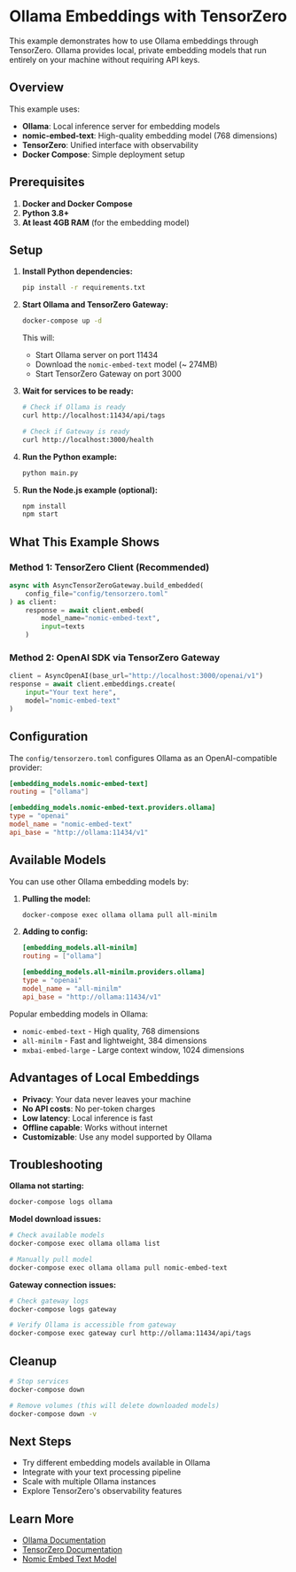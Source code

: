 # Ollama Embeddings with TensorZero

This example demonstrates how to use Ollama embeddings through TensorZero. Ollama provides local, private embedding models that run entirely on your machine without requiring API keys.

## Overview

This example uses:
- **Ollama**: Local inference server for embedding models
- **nomic-embed-text**: High-quality embedding model (768 dimensions)
- **TensorZero**: Unified interface with observability
- **Docker Compose**: Simple deployment setup

## Prerequisites

1. **Docker and Docker Compose**
2. **Python 3.8+**
3. **At least 4GB RAM** (for the embedding model)

## Setup

1. **Install Python dependencies:**
   ```bash
   pip install -r requirements.txt
   ```

2. **Start Ollama and TensorZero Gateway:**
   ```bash
   docker-compose up -d
   ```

   This will:
   - Start Ollama server on port 11434
   - Download the `nomic-embed-text` model (~ 274MB)
   - Start TensorZero Gateway on port 3000

3. **Wait for services to be ready:**
   ```bash
   # Check if Ollama is ready
   curl http://localhost:11434/api/tags
   
   # Check if Gateway is ready
   curl http://localhost:3000/health
   ```

4. **Run the Python example:**
   ```bash
   python main.py
   ```

5. **Run the Node.js example (optional):**
   ```bash
   npm install
   npm start
   ```

## What This Example Shows

### Method 1: TensorZero Client (Recommended)
```python
async with AsyncTensorZeroGateway.build_embedded(
    config_file="config/tensorzero.toml"
) as client:
    response = await client.embed(
        model_name="nomic-embed-text",
        input=texts
    )
```

### Method 2: OpenAI SDK via TensorZero Gateway
```python
client = AsyncOpenAI(base_url="http://localhost:3000/openai/v1")
response = await client.embeddings.create(
    input="Your text here",
    model="nomic-embed-text"
)
```

## Configuration

The `config/tensorzero.toml` configures Ollama as an OpenAI-compatible provider:

```toml
[embedding_models.nomic-embed-text]
routing = ["ollama"]

[embedding_models.nomic-embed-text.providers.ollama]
type = "openai"
model_name = "nomic-embed-text"
api_base = "http://ollama:11434/v1"
```

## Available Models

You can use other Ollama embedding models by:

1. **Pulling the model:**
   ```bash
   docker-compose exec ollama ollama pull all-minilm
   ```

2. **Adding to config:**
   ```toml
   [embedding_models.all-minilm]
   routing = ["ollama"]
   
   [embedding_models.all-minilm.providers.ollama]
   type = "openai"
   model_name = "all-minilm"
   api_base = "http://ollama:11434/v1"
   ```

Popular embedding models in Ollama:
- `nomic-embed-text` - High quality, 768 dimensions
- `all-minilm` - Fast and lightweight, 384 dimensions
- `mxbai-embed-large` - Large context window, 1024 dimensions

## Advantages of Local Embeddings

- **Privacy**: Your data never leaves your machine
- **No API costs**: No per-token charges
- **Low latency**: Local inference is fast
- **Offline capable**: Works without internet
- **Customizable**: Use any model supported by Ollama

## Troubleshooting

**Ollama not starting:**
```bash
docker-compose logs ollama
```

**Model download issues:**
```bash
# Check available models
docker-compose exec ollama ollama list

# Manually pull model
docker-compose exec ollama ollama pull nomic-embed-text
```

**Gateway connection issues:**
```bash
# Check gateway logs
docker-compose logs gateway

# Verify Ollama is accessible from gateway
docker-compose exec gateway curl http://ollama:11434/api/tags
```

## Cleanup

```bash
# Stop services
docker-compose down

# Remove volumes (this will delete downloaded models)
docker-compose down -v
```

## Next Steps

- Try different embedding models available in Ollama
- Integrate with your text processing pipeline
- Scale with multiple Ollama instances
- Explore TensorZero's observability features

## Learn More

- [Ollama Documentation](https://github.com/ollama/ollama)
- [TensorZero Documentation](https://www.tensorzero.com/docs)
- [Nomic Embed Text Model](https://huggingface.co/nomic-ai/nomic-embed-text-v1)